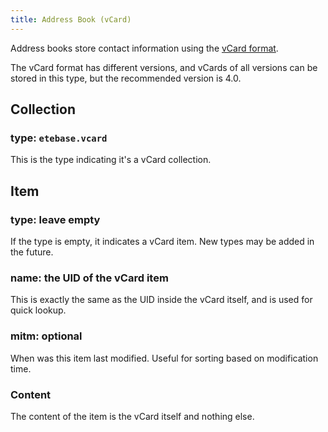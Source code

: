 ```yaml
---
title: Address Book (vCard)
---
```


Address books store contact information using the [vCard format](https://en.wikipedia.org/wiki/VCard).

The vCard format has different versions, and vCards of all versions can be stored in this type, but the recommended version is 4.0.

## Collection

### type: `etebase.vcard`

This is the type indicating it's a vCard collection.


## Item

### type: leave empty

If the type is empty, it indicates a vCard item. New types may be added in the future.

### name: the UID of the vCard item

This is exactly the same as the UID inside the vCard itself, and is used for quick lookup.

### mitm: optional

When was this item last modified. Useful for sorting based on modification time.

### Content

The content of the item is the vCard itself and nothing else.
